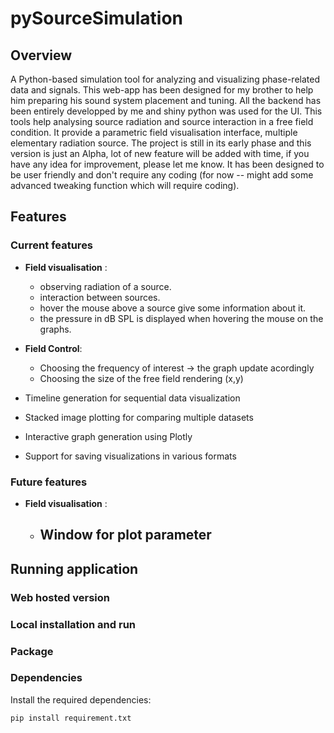 # pySourceSimulation
## Overview
A Python-based simulation tool for analyzing and visualizing phase-related data and signals.
This web-app has been designed for my brother to help him preparing his sound system placement and tuning. All the backend has been entirely developped by me and shiny python was used for the UI. 
This tools help analysing source radiation and source interaction in a free field condition. It provide a parametric field visualisation interface, multiple elementary radiation source.
The project is still in its early phase and this version is just an Alpha, lot of new feature will be added with time, if you have any idea for improvement, please let me know.
It has been designed to be user friendly and don't require any coding (for now -- might add some advanced tweaking function which will require coding).



## Features
### Current features

- **Field visualisation** :
  - observing radiation of a source.
  - interaction between sources.
  - hover the mouse above a source give some information about it.
  - the pressure in dB SPL is displayed when hovering the mouse on the graphs.

- **Field Control**:
  - Choosing the frequency of interest -> the graph update acordingly
  - Choosing the size of the free field rendering (x,y)



- Timeline generation for sequential data visualization
- Stacked image plotting for comparing multiple datasets
- Interactive graph generation using Plotly
- Support for saving visualizations in various formats
### Future features
- **Field visualisation** :
  - Window for plot parameter
    - 
## Running application
### Web hosted version

### Local installation and run 

### Package

### Dependencies

Install the required dependencies:

```bash
pip install requirement.txt

